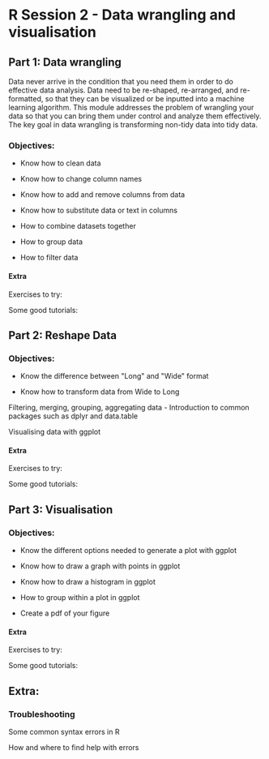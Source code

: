 # R Session 2 - Data wrangling and visualisation





## Part 1: Data wrangling

Data never arrive in the condition that you need them in order to do effective data analysis. Data need to be re-shaped, re-arranged, and re-formatted, so that they can be visualized or be inputted into a machine learning algorithm. This module addresses the problem of wrangling your data so that you can bring them under control and analyze them effectively. The key goal in data wrangling is transforming non-tidy data into tidy data.


### Objectives:

- Know how to clean data 

- Know how to change column names

- Know how to add and remove columns from data

- Know how to substitute data or text in columns

- How to combine datasets together

- How to group data

- How to filter data



#### Extra

Exercises to try: 



Some good tutorials: 



## Part 2: Reshape Data

### Objectives: 

- Know the difference between "Long" and "Wide" format

- Know how to transform data from Wide to Long




Filtering, merging, grouping, aggregating data - Introduction to common packages such as dplyr and data.table

Visualising data with ggplot





#### Extra

Exercises to try: 



Some good tutorials: 




## Part 3: Visualisation


### Objectives: 

- Know the different options needed to generate a plot with ggplot 

- Know how to draw a graph with points in ggplot

- Know how to draw a histogram in ggplot

- How to group within a plot in ggplot

- Create a pdf of your figure



#### Extra

Exercises to try: 



Some good tutorials: 





## Extra: 

### Troubleshooting


Some common syntax errors in R


How and where to find help with errors



### 




